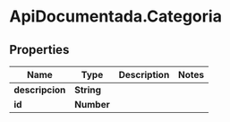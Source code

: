 # ApiDocumentada.Categoria

## Properties

Name | Type | Description | Notes
------------ | ------------- | ------------- | -------------
**descripcion** | **String** |  | 
**id** | **Number** |  | 


